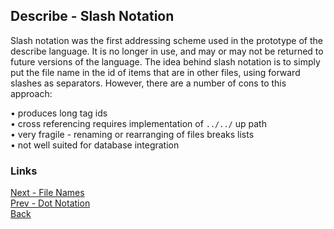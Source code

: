 ## Describe - Slash Notation

Slash notation was the first addressing scheme used in the prototype of the describe language. It is no longer in use, and may or may not be returned to future versions of the language. The idea behind slash notation is to simply put the file name in the id of items that are in other files, using forward slashes as separators. However, there are a number of cons to this approach:<br>

 • produces long tag ids<br>
 • cross referencing requires implementation of ```../../``` up path<br>
 • very fragile - renaming or rearranging of files breaks lists<br>
 • not well suited for database integration<br>


### Links
[Next - File Names](./File-Names.md)<br>
[Prev - Dot Notation](./Dot-Notation.md)<br>
[Back](../Home.md)